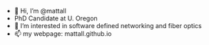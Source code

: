 - 👋 Hi, I’m @mattall
- PhD Candidate at U. Oregon
- 👀 I’m interested in software defined networking and fiber optics
- 📫 my webpage: mattall.github.io

<!---
mattall/mattall is a ✨ special ✨ repository because its `README.md` (this file) appears on your GitHub profile.
You can click the Preview link to take a look at your changes.
--->
